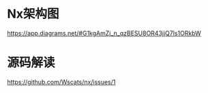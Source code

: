 # Nx架构图

https://app.diagrams.net/#G1kgAmZj_n_qzBESU8OR43jjQ7ls1ORkbW

# 源码解读
https://github.com/Wscats/nx/issues/1
